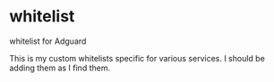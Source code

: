 # whitelist
whitelist for Adguard

This is my custom whitelists specific for various services. I should be adding them as I find them.

